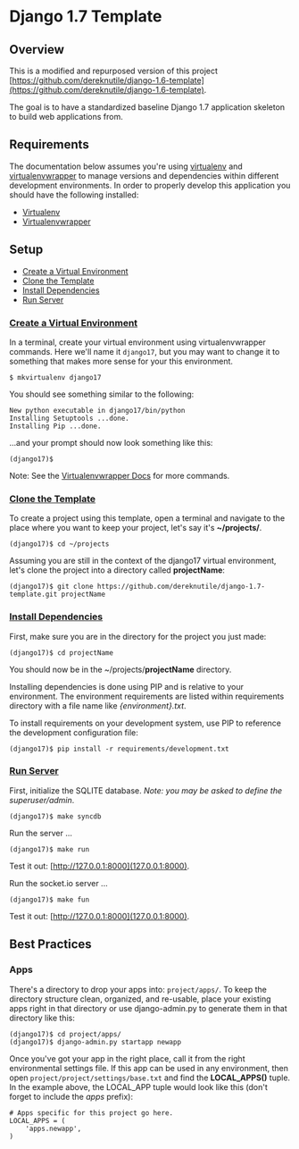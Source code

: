 # Django 1.7 Template

## Overview
This is a modified and repurposed version of this project [https://github.com/dereknutile/django-1.6-template](https://github.com/dereknutile/django-1.6-template).

The goal is to have a standardized baseline Django 1.7 application skeleton to build web applications from.

## Requirements
The documentation below assumes you're using [virtualenv](http://www.virtualenv.org/ "Virtualenv") and [virtualenvwrapper](http://virtualenvwrapper.readthedocs.org/ "Virtualenvwrapper") to manage versions and dependencies within different development environments.  In order to properly develop this application you should have the following installed:

* [Virtualenv](http://www.virtualenv.org/ "Virtualenv")
* [Virtualenvwrapper](http://virtualenvwrapper.readthedocs.org/ "Virtualenvwrapper")

## Setup

* [Create a Virtual Environment](#create-virtualenv)
* [Clone the Template](#clone-template)
* [Install Dependencies](#install-dependencies)
* [Run Server](#run-server)

### [Create a Virtual Environment](id:anchor-create-a-virtual-environment)

In a terminal, create your virtual environment using virtualenvwrapper commands.  Here we'll name it ```django17```, but you may want to change it to something that makes more sense for your this environment.

    $ mkvirtualenv django17

You should see something similar to the following:

    New python executable in django17/bin/python
    Installing Setuptools ...done.
    Installing Pip ...done.

…and your prompt should now look something like this:

    (django17)$

Note: See the [Virtualenvwrapper Docs](http://virtualenvwrapper.readthedocs.org/en/latest/command_ref.html "Virtualenvwrapper Docs") for more commands.

### [Clone the Template](id:anchor-clone-the-template)

To create a project using this template, open a terminal and navigate to the place where you want to keep your project, let's say it's **~/projects/**.

    (django17)$ cd ~/projects

Assuming you are still in the context of the django17 virtual environment, let's clone the project into a directory called **projectName**:

    (django17)$ git clone https://github.com/dereknutile/django-1.7-template.git projectName

### [Install Dependencies](id:anchor-install-dependencies)

First, make sure you are in the directory for the project you just made:

    (django17)$ cd projectName

You should now be in the ~/projects/**projectName** directory.


Installing dependencies is done using PIP and is relative to your environment.  The environment requirements are listed within requirements directory with a file name like _{environment}.txt_.

To install requirements on your development system, use PIP to reference the development configuration file:

    (django17)$ pip install -r requirements/development.txt

### [Run Server](id:anchor-run-server)

First, initialize the SQLITE database.  *Note: you may be asked to define the superuser/admin*.

    (django17)$ make syncdb

Run the server ...

    (django17)$ make run

Test it out: [http://127.0.0.1:8000](127.0.0.1:8000).

Run the socket.io server ...

    (django17)$ make fun

Test it out: [http://127.0.0.1:8000](127.0.0.1:8000).

## Best Practices

### Apps
There's a directory to drop your apps into: ```project/apps/```.  To keep the directory structure clean, organized, and re-usable, place your existing apps right in that directory or use django-admin.py to generate them in that directory like this:

    (django17)$ cd project/apps/
    (django17)$ django-admin.py startapp newapp

Once you've got your app in the right place, call it from the right environmental settings file.  If this app can be used in any environment, then open ```project/project/settings/base.txt``` and find the **LOCAL_APPS()** tuple.  In the example above, the LOCAL_APP tuple would look like this (don't forget to include the *apps* prefix):

    # Apps specific for this project go here.
    LOCAL_APPS = (
        'apps.newapp',
    )
